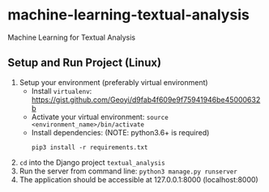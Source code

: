 # machine-learning-textual-analysis
Machine Learning for Textual Analysis

## Setup and Run Project (Linux)
1. Setup your environment (preferably virtual environment)
    * Install `virtualenv`: https://gist.github.com/Geoyi/d9fab4f609e9f75941946be45000632b
    * Activate your virtual environment: `source <environment_name>/bin/activate`
    * Install dependencies: (NOTE: python3.6+ is required)
        ```
        pip3 install -r requirements.txt
        ```
2. `cd` into the Django project `textual_analysis`
3. Run the server from command line: `python3 manage.py runserver`
4. The application should be accessible at 127.0.0.1:8000 (localhost:8000)